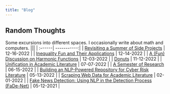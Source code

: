 ```yaml
---
title: "Blog"
---
```


## Random Thoughts

Some excursions into different spaces. I occasionally write about math and computers.
|||
| :------| -----------:|
| [Revisiting a Summer of Side Projects](/posts/sosp) | 12-16-2022 |
| [Inequality Fun and Their Applications](/posts/inequalities) | 12-14-2022 |
| [A (Fun) Discussion on Harmonic Functions](/posts/harmonic) | 12-03-2022 |
| [Donuts](/posts/donut) | 11-12-2022 |
| [Unification in Academic Literature](/posts/unified) | 07-07-2022 |
| [A Semester of Research](/posts/firstsem) | 06-15-2022 |
| [Building an NLP-Powered Repository for Cyber Risk Literature](/research/nlpsearch) | 05-13-2022 |
| [Scraping Web Data for Academic Literature](/research/uconnscrape) | 02-01-2022 |
| [Fake News Detection: Using NLP in the Detection Process (FaDe-Net)](/research/fadenet) | 05-12-2021 |

